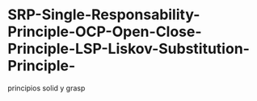 # SRP-Single-Responsability-Principle-OCP-Open-Close-Principle-LSP-Liskov-Substitution-Principle-
principios solid y grasp
